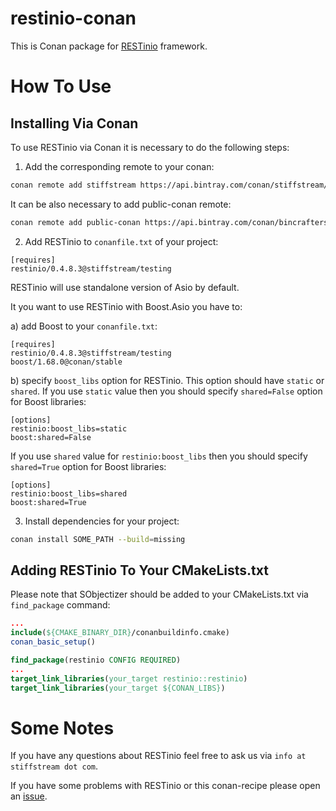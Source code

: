 # restinio-conan
This is Conan package for [RESTinio](https://stiffstream.com/en/products/restinio.html) framework.

# How To Use

## Installing Via Conan

To use RESTinio via Conan it is necessary to do the following steps:

1. Add the corresponding remote to your conan:

```bash
conan remote add stiffstream https://api.bintray.com/conan/stiffstream/public
```
It can be also necessary to add public-conan remote:
```bash
conan remote add public-conan https://api.bintray.com/conan/bincrafters/public-conan  
```

2. Add RESTinio to `conanfile.txt` of your project:
```
[requires]
restinio/0.4.8.3@stiffstream/testing
```
RESTinio will use standalone version of Asio by default.

It you want to use RESTinio with Boost.Asio you have to:

a) add Boost to your `conanfile.txt`:
```
[requires]
restinio/0.4.8.3@stiffstream/testing
boost/1.68.0@conan/stable
```
b) specify `boost_libs` option for RESTinio. This option should have `static` or `shared`. If you use `static` value then you should specify `shared=False` option for Boost libraries:
```
[options]
restinio:boost_libs=static
boost:shared=False
```
If you use `shared` value for `restinio:boost_libs` then you should specify `shared=True` option for Boost libraries:
```
[options]
restinio:boost_libs=shared
boost:shared=True
```

3. Install dependencies for your project:
```bash
conan install SOME_PATH --build=missing
```

## Adding RESTinio To Your CMakeLists.txt

Please note that SObjectizer should be added to your CMakeLists.txt via `find_package` command:
```cmake
...
include(${CMAKE_BINARY_DIR}/conanbuildinfo.cmake)
conan_basic_setup()

find_package(restinio CONFIG REQUIRED)
...
target_link_libraries(your_target restinio::restinio)
target_link_libraries(your_target ${CONAN_LIBS})
```

# Some Notes

If you have any questions about RESTinio feel free to ask us via `info at stiffstream dot com`.

If you have some problems with RESTinio or this conan-recipe please open an [issue](https://github.com/Stiffstream/restinio-conan/issues).
